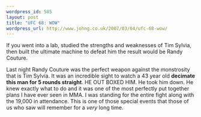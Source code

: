 ```yaml
--- 
wordpress_id: 585
layout: post
title: "UFC 68: WOW"
wordpress_url: http://www.johng.co.uk/2007/03/04/ufc-68-wow/
---
```

If you went into a lab, studied the strengths and weaknesses of Tim Sylvia, then built the ultimate machine to defeat him the result would be Randy Couture.

Last night Randy Couture was the perfect weapon against the monstrosity that is Tim Sylvia. It was an incredible sight to watch a 43 year old <strong>decimate this man for 5 rounds straight</strong>. HE OUT BOXED HIM. He took him down. He knew exactly what to do and it was one of the most perfectly put together plans I have ever seen in MMA. I was standing for the entire fight along with the 19,000 in attendance. This is one of those special events that those of us who saw will remember for a <em>very </em>long time.
